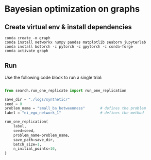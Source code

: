 # Bayesian optimization on graphs


## Create virtual env & install dependencies
```
conda create -n graph
conda install networkx numpy pandas matplotlib seaborn jupyterlab
conda install botorch -c pytorch -c gpytorch -c conda-forge
conda activate graph
```

## Run
Use the following code block to run a single trial:
```python

from search.run_one_replicate import run_one_replication

save_dir = "./logs/synthetic/"
seed = 0
problem_name = "small_ba_betweenness"       # defines the problem
label = "ei_ego_network_1"                  # defines the method

run_one_replication(
    label,
    seed=seed,
    problem_name=problem_name,
    save_path=save_dir,
    batch_size=1,
    n_initial_points=10,
)
```
